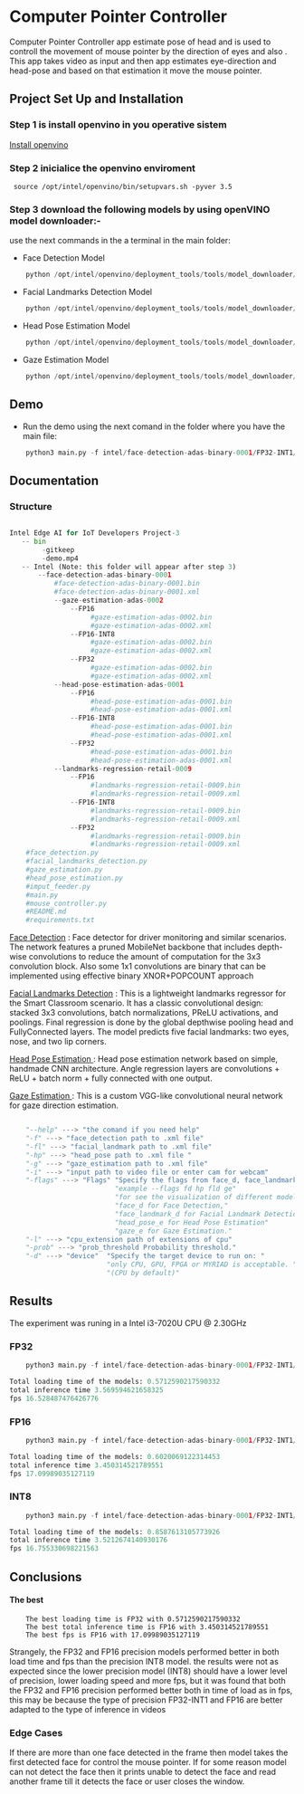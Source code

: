 # Computer Pointer Controller

Computer Pointer Controller app estimate pose of head and is used to controll the movement of mouse pointer by the direction of eyes and also . This app takes video as input and then app estimates eye-direction and head-pose and based on that estimation it move the mouse pointer.

## Project Set Up and Installation

### Step 1 is install openvino in you operative sistem  

[Install openvino](https://docs.openvinotoolkit.org/latest/index.html)

### Step 2 inicialice the openvino enviroment

```
 source /opt/intel/openvino/bin/setupvars.sh -pyver 3.5

```

### Step 3 download the following models by using openVINO model downloader:-

use the next commands in the a terminal in the main folder:

* Face Detection Model

```python
    python /opt/intel/openvino/deployment_tools/tools/model_downloader/downloader.py --name "face-detection-adas-binary-0001"
```
* Facial Landmarks Detection Model

```python
    python /opt/intel/openvino/deployment_tools/tools/model_downloader/downloader.py --name "landmarks-regression-retail-0009"
```
* Head Pose Estimation Model

```python
    python /opt/intel/openvino/deployment_tools/tools/model_downloader/downloader.py --name "head-pose-estimation-adas-0001"
```

* Gaze Estimation Model

```python
    python /opt/intel/openvino/deployment_tools/tools/model_downloader/downloader.py --name "gaze-estimation-adas-0002"
```


## Demo

- Run the demo using the next comand in the folder where you have the main file:

```python
    python3 main.py -f intel/face-detection-adas-binary-0001/FP32-INT1/face-detection-adas-binary-0001.xml -fl intel/landmarks-regression-retail-0009/FP32/landmarks-regression-retail-0009.xml -hp intel/head-pose-estimation-adas-0001/FP32/head-pose-estimation-adas-0001.xml -g intel/gaze-estimation-adas-0002/FP32/gaze-estimation-adas-0002.xml -i bin/demo.mp4
```
## Documentation

### Structure
```python 

Intel Edge AI for IoT Developers Project-3
   -- bin 
        -gitkeep
        -demo.mp4
   -- Intel (Note: this folder will appear after step 3)
       --face-detection-adas-binary-0001
           #face-detection-adas-binary-0001.bin
           #face-detection-adas-binary-0001.xml
           --gaze-estimation-adas-0002
               --FP16
                    #gaze-estimation-adas-0002.bin
                    #gaze-estimation-adas-0002.xml
               --FP16-INT8
                    #gaze-estimation-adas-0002.bin
                    #gaze-estimation-adas-0002.xml
               --FP32
                    #gaze-estimation-adas-0002.bin
                    #gaze-estimation-adas-0002.xml
           --head-pose-estimation-adas-0001
               --FP16
                    #head-pose-estimation-adas-0001.bin
                    #head-pose-estimation-adas-0001.xml
               --FP16-INT8
                    #head-pose-estimation-adas-0001.bin
                    #head-pose-estimation-adas-0001.xml
               --FP32
                    #head-pose-estimation-adas-0001.bin
                    #head-pose-estimation-adas-0001.xml
           --landmarks-regression-retail-0009
               --FP16
                    #landmarks-regression-retail-0009.bin
                    #landmarks-regression-retail-0009.xml
               --FP16-INT8
                    #landmarks-regression-retail-0009.bin
                    #landmarks-regression-retail-0009.xml
               --FP32
                    #landmarks-regression-retail-0009.bin
                    #landmarks-regression-retail-0009.xml
    #face_detection.py
    #facial_landmarks_detection.py
    #gaze_estimation.py
    #head_pose_estimation.py
    #imput_feeder.py
    #main.py
    #mouse_controller.py
    #README.md
    #requirements.txt
```

 [Face Detection](https://docs.openvinotoolkit.org/latest/_models_intel_face_detection_adas_binary_0001_description_face_detection_adas_binary_0001.html) : Face detector for driver monitoring and similar scenarios. The network features a pruned MobileNet backbone that includes depth-wise convolutions to reduce the amount of computation for the 3x3 convolution block. Also some 1x1 convolutions are binary that can be implemented using effective binary XNOR+POPCOUNT approach

 [Facial Landmarks Detection](https://docs.openvinotoolkit.org/latest/_models_intel_landmarks_regression_retail_0009_description_landmarks_regression_retail_0009.html) : This is a lightweight landmarks regressor for the Smart Classroom scenario. It has a classic convolutional design: stacked 3x3 convolutions, batch normalizations, PReLU activations, and poolings. Final regression is done by the global depthwise pooling head and FullyConnected layers. The model predicts five facial landmarks: two eyes, nose, and two lip corners.


 [Head Pose Estimation ](https://docs.openvinotoolkit.org/latest/_models_intel_head_pose_estimation_adas_0001_description_head_pose_estimation_adas_0001.html) : Head pose estimation network based on simple, handmade CNN architecture. Angle regression layers are convolutions + ReLU + batch norm + fully connected with one output.


 [Gaze Estimation ](https://docs.openvinotoolkit.org/latest/_models_intel_gaze_estimation_adas_0002_description_gaze_estimation_adas_0002.html) : This is a custom VGG-like convolutional neural network for gaze direction estimation.

```python

    "--help" ---> "the comand if you need help" 
    "-f" ---> "face_detection path to .xml file"
    "-fl" ---> "facial_landmark path to .xml file"
    "-hp" ---> "head_pose path to .xml file "
    "-g" ---> "gaze_estimation path to .xml file"
    "-i" ---> "input path to video file or enter cam for webcam"
    "-flags" ---> "Flags" "Specify the flags from face_d, face_landmark_d, head_pose_e, gaze_e"
                          "example --flags fd hp fld ge"
                          "for see the visualization of different model outputs of each frame," 
                          "face_d for Face Detection,"
                          "face_landmark_d for Facial Landmark Detection,"
                          "head_pose_e for Head Pose Estimation"
                          "gaze_e for Gaze Estimation." 
    "-l" ---> "cpu_extension path of extensions of cpu"
    "-prob" ---> "prob_threshold Probability threshold."
    "-d" ---> "device"  "Specify the target device to run on: "
                        "only CPU, GPU, FPGA or MYRIAD is acceptable. "
                        "(CPU by default)"
```


## Results

The experiment was runing in a Intel i3-7020U CPU @ 2.30GHz

### FP32 

```python
    python3 main.py -f intel/face-detection-adas-binary-0001/FP32-INT1/face-detection-adas-binary-0001.xml -fl intel/landmarks-regression-retail-0009/FP32/landmarks-regression-retail-0009.xml -hp intel/head-pose-estimation-adas-0001/FP32/head-pose-estimation-adas-0001.xml -g intel/gaze-estimation-adas-0002/FP32/gaze-estimation-adas-0002.xml -i bin/demo.mp4

Total loading time of the models: 0.5712590217590332
total inference time 3.569594621658325
fps 16.528487476426776
```

### FP16

```python
    python3 main.py -f intel/face-detection-adas-binary-0001/FP32-INT1/face-detection-adas-binary-0001.xml -fl intel/landmarks-regression-retail-0009/FP16/landmarks-regression-retail-0009.xml -hp intel/head-pose-estimation-adas-0001/FP16/head-pose-estimation-adas-0001.xml -g intel/gaze-estimation-adas-0002/FP16/gaze-estimation-adas-0002.xml -i bin/demo.mp4

Total loading time of the models: 0.6020069122314453
total inference time 3.450314521789551
fps 17.09989035127119
```

### INT8

```python
    python3 main.py -f intel/face-detection-adas-binary-0001/FP32-INT1/face-detection-adas-binary-0001.xml -fl intel/landmarks-regression-retail-0009/FP16-INT8/landmarks-regression-retail-0009.xml -hp intel/head-pose-estimation-adas-0001/FP16-INT8/head-pose-estimation-adas-0001.xml -g intel/gaze-estimation-adas-0002/FP16-INT8/gaze-estimation-adas-0002.xml -i bin/demo.mp4

Total loading time of the models: 0.8587613105773926
total inference time 3.5212674140930176
fps 16.755330698221563
```

## Conclusions 

#### The best

```
    The best loading time is FP32 with 0.5712590217590332
    The best total inference time is FP16 with 3.450314521789551
    The best fps is FP16 with 17.09989035127119
```

Strangely, the FP32 and FP16 precision models performed better in both load time and fps than the precision INT8 model.
the results were not as expected since the lower precision model (INT8) should have a lower level of precision, lower loading speed and more fps, but it was found that both the FP32 and FP16 precision performed better both in time of load as in fps, this may be because the type of precision FP32-INT1 and FP16 are better adapted to the type of inference in videos


### Edge Cases

If there are more than one face detected in the frame then model takes the first detected face for control the mouse  pointer. 
If for some reason model can not detect the face then it prints unable to detect the face and read another frame till it detects the face or user closes the window.
